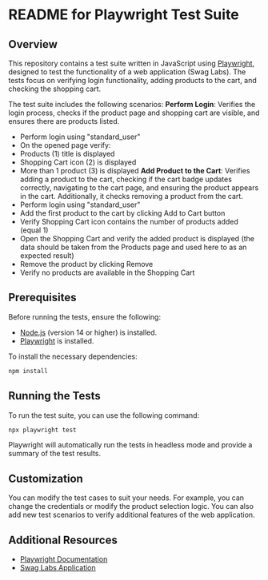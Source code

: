# README for Playwright Test Suite

## Overview

This repository contains a test suite written in JavaScript using [Playwright](https://playwright.dev/), designed to test the functionality of a web application (Swag Labs). The tests focus on verifying login functionality, adding products to the cart, and checking the shopping cart.

The test suite includes the following scenarios:
**Perform Login**: Verifies the login process, checks if the product page and shopping cart are visible, and ensures there are products listed.
- Perform login using "standard_user"
- On the opened page verify: 
- Products (1) title is displayed
- Shopping Cart icon (2) is displayed
- More than 1 product (3) is displayed
**Add Product to the Cart**: Verifies adding a product to the cart, checking if the cart badge updates correctly, navigating to the cart page, and ensuring the product appears in the cart. Additionally, it checks removing a product from the cart.
- Perform login using "standard_user"
- Add the first product to the cart by clicking Add to Cart button
- Verify Shopping Cart icon contains the number of products added (equal 1)
- Open the Shopping Cart and verify the added product is displayed (the data should be taken from the Products page and used here to as an expected result)
- Remove the product by clicking Remove
- Verify no products are available in the Shopping Cart

## Prerequisites

Before running the tests, ensure the following:

- [Node.js](https://nodejs.org/) (version 14 or higher) is installed.
- [Playwright](https://playwright.dev/docs/intro) is installed.
  
To install the necessary dependencies:

```bash
npm install
```

## Running the Tests

To run the test suite, you can use the following command:

```bash
npx playwright test
```

Playwright will automatically run the tests in headless mode and provide a summary of the test results.

## Customization

You can modify the test cases to suit your needs. For example, you can change the credentials or modify the product selection logic. You can also add new test scenarios to verify additional features of the web application.

## Additional Resources

- [Playwright Documentation](https://playwright.dev/docs/intro)
- [Swag Labs Application](https://www.saucedemo.com/)
